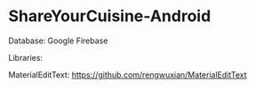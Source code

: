 # ShareYourCuisine-Android

Database: Google Firebase

Libraries:

MaterialEditText: https://github.com/rengwuxian/MaterialEditText
